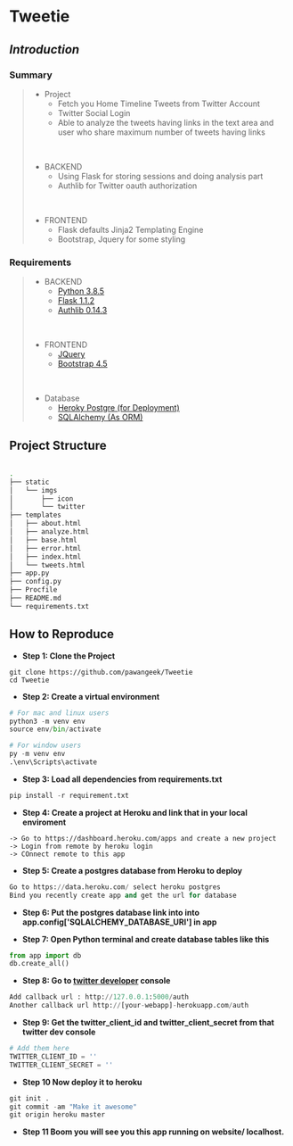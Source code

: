 # Tweetie
## *Introduction*

### Summary

> - Project
>   - Fetch you Home Timeline Tweets from Twitter Account
>   - Twitter Social Login
>   - Able to analyze the tweets having links in the text area and user who share maximum number of tweets having links
>  </br>
>
> - BACKEND
>   - Using Flask for storing sessions and doing analysis part
>   - Authlib for Twitter oauth authorization
>  <br/>
>
> - FRONTEND
>   - Flask defaults Jinja2 Templating Engine
>   - Bootstrap, Jquery for some styling

### Requirements

> - BACKEND
>   - [Python 3.8.5](https://www.python.org/downloads/release/python-385/)
>   - [Flask 1.1.2](https://pypi.org/project/Flask/)
>   - [Authlib 0.14.3](https://authlib.org/)
>  <br/>
>
> - FRONTEND
>   - [JQuery](https://code.jquery.com/)
>   - [Bootstrap 4.5](https://getbootstrap.com/docs/4.5/getting-started/download/)
>  <br/>
>
> - Database
>   - [Heroky Postgre (for Deployment)](https://www.heroku.com/postgres)
>   - [SQLAlchemy (As ORM)](https://www.sqlalchemy.org/)

## Project Structure

```bash

.
├── static
│   └── imgs
│       ├── icon
│       └── twitter
├── templates
│   ├── about.html
│   ├── analyze.html
│   ├── base.html
│   ├── error.html
│   ├── index.html
│   └── tweets.html
├── app.py
├── config.py
├── Procfile
├── README.md
└── requirements.txt
```

## How to Reproduce


* **Step 1: Clone the Project**
```python3
git clone https://github.com/pawangeek/Tweetie
cd Tweetie
```
* **Step 2: Create a virtual environment**
```Python
# For mac and linux users
python3 -m venv env
source env/bin/activate

# For window users
py -m venv env
.\env\Scripts\activate
```
* **Step 3: Load all dependencies from requirements.txt**
```python
pip install -r requirement.txt
```
* **Step 4: Create a project at Heroku and link that in your local enviroment**
```
-> Go to https://dashboard.heroku.com/apps and create a new project
-> Login from remote by heroku login
-> COnnect remote to this app
```
* **Step 5: Create a postgres database from Heroku to deploy**
```python
Go to https://data.heroku.com/ select heroku postgres
Bind you recently create app and get the url for database
```
* **Step 6: Put the postgres database link into into app.config['SQLALCHEMY_DATABASE_URI'] in app**

* **Step 7: Open Python terminal and create database tables like this**
```python
from app import db 
db.create_all()
```

* **Step 8: Go to [twitter developer](https://developer.twitter.com/en) console**
```python
Add callback url : http://127.0.0.1:5000/auth
Another callback url http://[your-webapp]-herokuapp.com/auth
```
* **Step 9: Get the twitter_client_id and twitter_client_secret from that twitter dev console**
```python
# Add them here
TWITTER_CLIENT_ID = ''
TWITTER_CLIENT_SECRET = ''
```
* **Step 10 Now deploy it to heroku**
```python 
git init .
git commit -am "Make it awesome"
git origin heroku master
```

* **Step 11 Boom you will see you this app running on  website/ localhost.**

